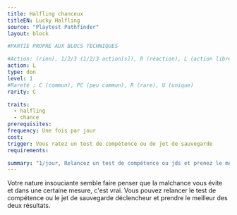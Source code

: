```yaml
---
title: Halfling chanceux
titleEN: Lucky Halfling
source: "Playtest Pathfinder"
layout: block

#PARTIE PROPRE AUX BLOCS TECHNIQUES

#Action: (rien), 1/2/3 (1/2/3 action[s]), R (réaction), L (action libre)
action: L
type: don
level: 1
#Rareté : C (commun), PC (peu commun), R (rare), U (unique)
rarity: C

traits:
  - halfling
  - chance
prerequisites: 
frequency: Une fois par jour
cost:
trigger: Vous ratez un test de compétence ou de jet de sauvegarde
requirements:

summary: "1/jour, Relancez un test de compétence ou jds et prenez le meilleur"
---
```


Votre nature insouciante semble faire penser que la malchance vous évite et dans une certaine mesure, c'est vrai. Vous pouvez relancer le test de compétence ou le jet de sauvegarde déclencheur et prendre le meilleur des deux résultats.